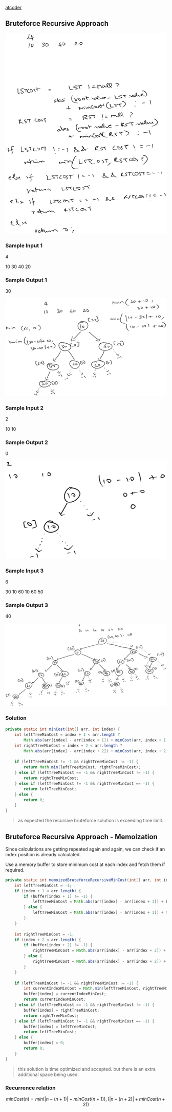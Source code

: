 [atcoder](https://atcoder.jp/contests/dp/tasks/dp_a)

## Bruteforce Recursive Approach

![approach](./pseudocode.png)

### Sample Input 1
4

10 30 40 20

### Sample Output 1
30

![sample_input_1_state_tree.png](sample_input_1_state_tree.png)


### Sample Input 2
2

10 10

### Sample Output 2
0

![sample_input_2_state_tree.png](sample_input_2_state_tree.png)

### Sample Input 3
6

30 10 60 10 60 50

### Sample Output 3
40

![sample_input_3_state_tree.png](sample_input_3_state_tree.png)


### Solution
```java
private static int minCost(int[] arr, int index) {
    int leftTreeMinCost = index + 1 < arr.length ? 
        Math.abs(arr[index] - arr[index + 1]) + minCost(arr, index + 1) : -1;
    int rightTreeMinCost = index + 2 < arr.length ? 
        Math.abs(arr[index] - arr[index + 2]) + minCost(arr, index + 2) : -1;

    if (leftTreeMinCost != -1 && rightTreeMinCost != -1) {
        return Math.min(leftTreeMinCost, rightTreeMinCost);
    } else if (leftTreeMinCost == -1 && rightTreeMinCost != -1) {
        return rightTreeMinCost;
    } else if (leftTreeMinCost != -1 && rightTreeMinCost == -1) {
        return leftTreeMinCost;
    } else {
        return 0;
    }
}
```

>as expected the recursive bruteforce solution is exceeding time limit.


## Bruteforce Recursive Approach - Memoization

Since calculations are getting repeated again and again, we can check if an index position is already calculated.

Use a memory buffer to store minimum cost at each index and fetch them if required.

```java
private static int memoizedBruteforceRecursiveMinCost(int[] arr, int index, int[] buffer) {
    int leftTreeMinCost = -1;
    if (index + 1 < arr.length) {
        if (buffer[index + 1] != -1) {
            leftTreeMinCost = Math.abs(arr[index] - arr[index + 1]) + buffer[index + 1];
        } else {
            leftTreeMinCost = Math.abs(arr[index] - arr[index + 1]) + memoizedBruteforceRecursiveMinCost(arr, index + 1, buffer);
        }
    }

    int rightTreeMinCost = -1;
    if (index + 2 < arr.length) {
        if (buffer[index + 2] != -1) {
            rightTreeMinCost = Math.abs(arr[index] - arr[index + 2]) + buffer[index + 2];
        } else {
            rightTreeMinCost = Math.abs(arr[index] - arr[index + 2]) + memoizedBruteforceRecursiveMinCost(arr, index + 2, buffer);
        }
    }

    if (leftTreeMinCost != -1 && rightTreeMinCost != -1) {
        int currentIndexMinCost = Math.min(leftTreeMinCost, rightTreeMinCost);
        buffer[index] = currentIndexMinCost;
        return currentIndexMinCost;
    } else if (leftTreeMinCost == -1 && rightTreeMinCost != -1) {
        buffer[index] = rightTreeMinCost;
        return rightTreeMinCost;
    } else if (leftTreeMinCost != -1 && rightTreeMinCost == -1) {
        buffer[index] = leftTreeMinCost;
        return leftTreeMinCost;
    } else {
        buffer[index] = 0;
        return 0;
    }
}
```

>this solution is time optimized and accepted. but there is an extra additional space being used.


### Recurrence relation

$$
minCost(n) = min{(|n - (n+1)| + minCost(n+1)), (|n - (n+2)| + minCost(n+2))}
$$